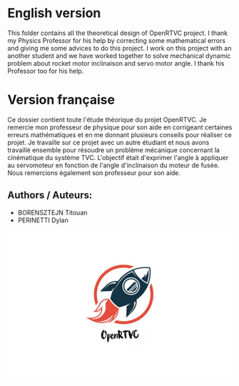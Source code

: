 # English version
This folder contains all the theoretical design of OpenRTVC project. I thank my Physics Professor for his help by correcting some mathematical errors and giving me some advices to do this project. I work on this project with an another student and we have worked together to solve mechanical dynamic problem about rocket motor inclinaison and servo motor angle. I thank his Professor too for his help.

# Version française
Ce dossier contient toute l'étude théorique du projet OpenRTVC. Je remercie mon professeur de physique pour son aide en corrigeant certaines erreurs mathématiques et en me donnant plusieurs conseils pour réaliser ce projet. Je travaille sur ce projet avec un autre étudiant et nous avons travaillé ensemble pour résoudre un problème mécanique concernant la cinématique du système TVC. L'objectif était d'exprimer l'angle à appliquer au servomoteur en fonction de l'angle d'inclinaison du moteur de fusée. Nous remercions également son professeur pour son aide.

## Authors / Auteurs:
  - BORENSZTEJN Titouan
  - PERINETTI Dylan

![TVC 3D printed system](/logo-openrtvc.jpg)
